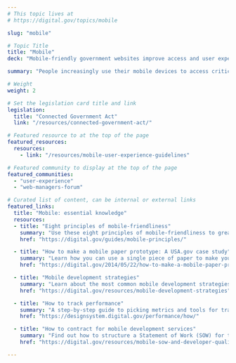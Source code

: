 ```yaml
---
# This topic lives at
# https://digital.gov/topics/mobile

slug: "mobile"

# Topic Title
title: "Mobile"
deck: "Mobile-friendly government websites improve access and user experience"

summary: "People increasingly use their mobile devices to access critical information. Ensuring that government websites work well on mobile devices not only improves the overall user experience but also increases visibility of government services and information. Mobile-friendly federal websites are a part of digital inclusion, transparency, and accountability."

# Weight
weight: 2

# Set the legislation card title and link
legislation:
  title: "Connected Government Act"
  link: "/resources/connected-government-act/"

# Featured resource to at the top of the page
featured_resources:
  resources:
    - link: "/resources/mobile-user-experience-guidelines"

# Featured community to display at the top of the page
featured_communities:
  - "user-experience"
  - "web-managers-forum"

# Curated list of content, can be internal or external links
featured_links:
  title: "Mobile: essential knowledge"
  resources:
  - title: "Eight principles of mobile-friendliness"
    summary: "Use these eight principles of mobile-friendliness to greatly improve the mobile-friendliness of your websites."
    href: "https://digital.gov/guides/mobile-principles/"

  - title: "How to make a mobile paper prototype: A USA.gov case study"
    summary: "Learn how you can use a single piece of paper to make your mobile app work 20 percent better."
    href: "https://digital.gov/2014/05/22/how-to-make-a-mobile-paper-prototype/"

  - title: "Mobile development strategies"
    summary: "Learn about the most common mobile development strategies."
    href: "https://digital.gov/resources/mobile-development-strategies"

  - title: "How to track performance"
    summary: "A step-by-step guide to picking metrics and tools for tracking performance on your site."
    href: "https://designsystem.digital.gov/performance/how/"

  - title: "How to contract for mobile development services"
    summary: "Find out how to structure a Statement of Work (SOW) for the development of mobile products."
    href: "https://digital.gov/resources/mobile-sow-and-developer-qualifications/"

---
```

